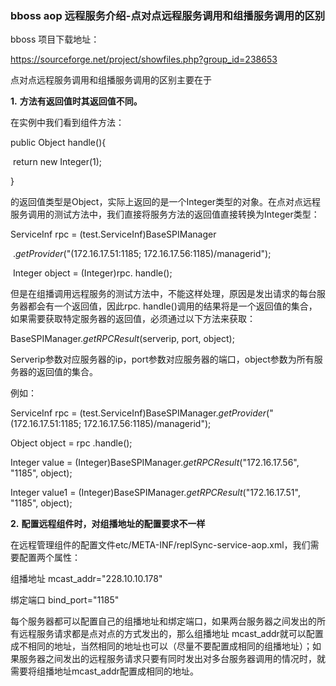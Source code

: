 ### bboss aop 远程服务介绍-点对点远程服务调用和组播服务调用的区别

bboss 项目下载地址：

https://sourceforge.net/project/showfiles.php?group_id=238653

点对点远程服务调用和组播服务调用的区别主要在于

**1.**      **方法有返回值时其返回值不同。**

在实例中我们看到组件方法：

public  Object handle(){

​    return new Integer(1);

}

的返回值类型是Object，实际上返回的是一个Integer类型的对象。在点对点远程服务调用的测试方法中，我们直接将服务方法的返回值直接转换为Integer类型：

ServiceInf rpc = (test.ServiceInf)BaseSPIManager

​                .*getProvider*("(172.16.17.51:1185; 172.16.17.56:1185)/managerid");

​    Integer object = (Integer)rpc. handle();

但是在组播调用远程服务的测试方法中，不能这样处理，原因是发出请求的每台服务器都会有一个返回值，因此rpc. handle()调用的结果将是一个返回值的集合，如果需要获取特定服务器的返回值，必须通过以下方法来获取：

BaseSPIManager.*getRPCResult*(serverip, port, object);

Serverip参数对应服务器的ip，port参数对应服务器的端口，object参数为所有服务器的返回值的集合。

例如：

ServiceInf rpc = (test.ServiceInf)BaseSPIManager.*getProvider*("(172.16.17.51:1185; 172.16.17.56:1185)/managerid");

 Object object = rpc .handle();

Integer value = (Integer)BaseSPIManager.*getRPCResult*("172.16.17.56", "1185", object);

Integer value1 = (Integer)BaseSPIManager.*getRPCResult*("172.16.17.51", "1185", object);

**2.**         **配置远程组件时，对组播地址的配置要求不一样**

在远程管理组件的配置文件etc/META-INF/replSync-service-aop.xml，我们需要配置两个属性：

组播地址 mcast_addr="228.10.10.178"

绑定端口 bind_port="1185" 

每个服务器都可以配置自己的组播地址和绑定端口，如果两台服务器之间发出的所有远程服务请求都是点对点的方式发出的，那么组播地址 mcast_addr就可以配置成不相同的地址，当然相同的地址也可以（尽量不要配置成相同的组播地址）；如果服务器之间发出的远程服务请求只要有同时发出对多台服务器调用的情况时，就需要将组播地址mcast_addr配置成相同的地址。